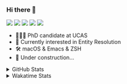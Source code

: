 ### Hi there 👋

[![](https://img.shields.io/badge/-Email-325180?logo=maildotru&logoColor=white&style=flat-square)](mailto:wang@tianshu.me)
[![](https://img.shields.io/badge/-GitHub-black?logo=GitHub&style=flat-square)](https://github.com/tshu-w)
[![](https://img.shields.io/badge/-Telegram-26a5e4?labelColor=fafafa&logo=telegram&style=flat-square)](https://t.me/tshu_w) 
[![](https://img.shields.io/badge/-Twitter-1da1f2?logo=Twitter&logoColor=white&style=flat-square)](https://twitter.com/tshu_w)
[![](https://komarev.com/ghpvc/?username=tshu-w&color=blueviolet&style=flat-square)]()



- 🧑🏻‍🎓 PhD candidate at UCAS
- 🔭 Currently interested in Entity Resolution
- 🛠 macOS & Emacs & ZSH
- 🚧 Under construction...

<details>

<summary>GitHub Stats</summary>

![Tianshu's GitHub stats](https://github-readme-stats.vercel.app/api?username=tshu-w&show_icons=true&theme=buefy&count_private=true)
  
</details>


<details>
  <summary>Wakatime Stats</summary>

  Currently, files accessed by tramp cannot be tracked by wakatime, see https://github.com/wakatime/wakatime-mode/issues/27
  <br>
  
<!--START_SECTION:waka-->
**I'm an Early 🐤** 

```text
🌞 Morning    25 commits     ██░░░░░░░░░░░░░░░░░░░░░░░   9.47% 
🌆 Daytime    127 commits    ████████████░░░░░░░░░░░░░   48.11% 
🌃 Evening    105 commits    ██████████░░░░░░░░░░░░░░░   39.77% 
🌙 Night      7 commits      ░░░░░░░░░░░░░░░░░░░░░░░░░   2.65%

```
📅 **I'm Most Productive on Saturday** 

```text
Monday       66 commits     ██████░░░░░░░░░░░░░░░░░░░   25.0% 
Tuesday      44 commits     ████░░░░░░░░░░░░░░░░░░░░░   16.67% 
Wednesday    23 commits     ██░░░░░░░░░░░░░░░░░░░░░░░   8.71% 
Thursday     14 commits     █░░░░░░░░░░░░░░░░░░░░░░░░   5.3% 
Friday       20 commits     ██░░░░░░░░░░░░░░░░░░░░░░░   7.58% 
Saturday     71 commits     ██████░░░░░░░░░░░░░░░░░░░   26.89% 
Sunday       26 commits     ██░░░░░░░░░░░░░░░░░░░░░░░   9.85%

```


📊 **This Week I Spent My Time On** 

```text
💬 Programming Languages: 
sh                       25 hrs 35 mins      ███████████████████████░░   95.26% 
Org                      48 mins             ░░░░░░░░░░░░░░░░░░░░░░░░░   3.04% 
Other                    19 mins             ░░░░░░░░░░░░░░░░░░░░░░░░░   1.19% 
Bash                     4 mins              ░░░░░░░░░░░░░░░░░░░░░░░░░   0.3% 
Emacs Lisp               3 mins              ░░░░░░░░░░░░░░░░░░░░░░░░░   0.21%

🔥 Editors: 
Zsh                      25 hrs 35 mins      ███████████████████████░░   95.26% 
Emacs                    1 hr 16 mins        █░░░░░░░░░░░░░░░░░░░░░░░░   4.74%

🐱‍💻 Projects: 
multimodalER             16 hrs 33 mins      ███████████████░░░░░░░░░░   61.64% 
Terminal                 6 hrs 12 mins       █████░░░░░░░░░░░░░░░░░░░░   23.13% 
entity_resolution        59 mins             █░░░░░░░░░░░░░░░░░░░░░░░░   3.71% 
wts                      50 mins             ░░░░░░░░░░░░░░░░░░░░░░░░░   3.14% 
grid-feats-vqa           50 mins             ░░░░░░░░░░░░░░░░░░░░░░░░░   3.11%

💻 Operating System: 
Linux                    22 hrs 41 mins      █████████████████████░░░░   84.46% 
Mac                      4 hrs 10 mins       ████░░░░░░░░░░░░░░░░░░░░░   15.54%

```

**I Mostly Code in Python** 

```text
Python                   6 repos             ████████░░░░░░░░░░░░░░░░░   31.58% 
JavaScript               3 repos             ████░░░░░░░░░░░░░░░░░░░░░   15.79% 
HTML                     2 repos             ██░░░░░░░░░░░░░░░░░░░░░░░   10.53% 
Emacs Lisp               2 repos             ██░░░░░░░░░░░░░░░░░░░░░░░   10.53% 
TeX                      2 repos             ██░░░░░░░░░░░░░░░░░░░░░░░   10.53%

```



 Last Updated on 18/08/2021
<!--END_SECTION:waka-->
</details>
